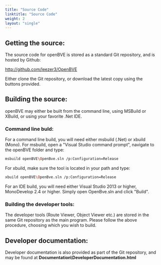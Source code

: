 ```yaml
---
title: "Source Code"
linktitle: "Source Code"
weight: 2
layout: "single"
---
```


## Getting the source:

The source code for openBVE is stored as a standard Git repository, and is hosted by Github:

<http://github.com/leezer3/OpenBVE>

Either clone the Git repository, or download the latest copy using the buttons provided.

## Building the source:

openBVE may either be built from the command line, using MSBuild or XBuild, or using your favorite .Net IDE.

### Command line buld:

For a command line build, you will need either msbuild (.Net) or xbuild (Mono). For msbuild, open a "Visual Studio command prompt", navigate to the openBVE folder and type:

```bash
msbuild openBVE\OpenBve.sln /p:Configuration=Release
```

For xbuild, make sure the tool is located in your path and type:

```bash
xbuild openBVE\OpenBve.sln /p:Configuration=Release
```

For an IDE build, you will need either Visual Studio 2013 or higher, MonoDevelop 2.4 or higher. Simply open OpenBve.sln and click "Build".

### Building the developer tools:

The developer tools (Route Viewer, Object Viewer etc.) are stored in the same Git repository as the main program. Please follow the above procedure, choosing which you wish to build.

## Developer documentation:

Developer documentation is also provided as part of the Git repository, and may be found at **Documentation\DeveloperDocumentation.html**